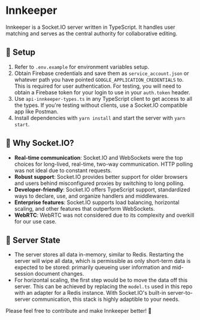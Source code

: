 # Innkeeper

Innkeeper is a Socket.IO server written in TypeScript. It handles user matching and serves as the central authority for collaborative editing.

## 🚀 Setup

1. Refer to `.env.example` for environment variables setup.
2. Obtain Firebase credentials and save them as `service_account.json` or whatever path you have pointed `GOOGLE_APPLICATION_CREDENTIALS` to. This is required for user authentication. For testing, you will need to obtain a Firebase token for your login to use in your `auth.token` header.
3. Use `api-innkeeper-types.ts` in any TypeScript client to get access to all the types. If you're testing without clients, use a Socket.IO compatible app like Postman.
4. Install dependencies with `yarn install` and start the server with `yarn start`.

## 📡 Why Socket.IO?

- **Real-time communication**: Socket.IO and WebSockets were the top choices for long-lived, real-time, two-way communication. HTTP polling was not ideal due to constant requests.
- **Robust support**: Socket.IO provides better support for older browsers and users behind misconfigured proxies by switching to long polling.
- **Developer-friendly**: Socket.IO offers TypeScript support, standardized ways to declare, use, and organize handlers and middlewares.
- **Enterprise features**: Socket.IO supports load balancing, horizontal scaling, and other features that outperform WebSockets.
- **WebRTC**: WebRTC was not considered due to its complexity and overkill for our use case.

## 💾 Server State

- The server stores all data in-memory, similar to Redis. Restarting the server will wipe all data, which is permissible as only short-term data is expected to be stored: primarily queueing user information and mid-session document changes.
- For horizontal scaling, the first step would be to move the data off this server. This can be achieved by replacing the `model.ts` used in this repo with an adapter for a Redis instance. With Socket.IO's built-in server-to-server communication, this stack is highly adaptible to your needs.

Please feel free to contribute and make Innkeeper better! 🎉
